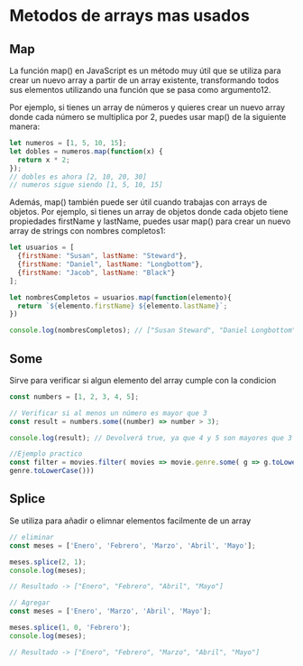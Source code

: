 # Metodos de arrays mas usados

## Map

La función map() en JavaScript es un método muy útil que se utiliza para crear un nuevo array a partir de un array existente, transformando todos sus elementos utilizando una función que se pasa como argumento12.

Por ejemplo, si tienes un array de números y quieres crear un nuevo array donde cada número se multiplica por 2, puedes usar map() de la siguiente manera:

```javascript
let numeros = [1, 5, 10, 15];
let dobles = numeros.map(function(x) {
  return x * 2;
});
// dobles es ahora [2, 10, 20, 30]
// numeros sigue siendo [1, 5, 10, 15]

```

Además, map() también puede ser útil cuando trabajas con arrays de objetos. Por ejemplo, si tienes un array de objetos donde cada objeto tiene propiedades firstName y lastName, puedes usar map() para crear un nuevo array de strings con nombres completos1:

```javascript
let usuarios = [
  {firstName: "Susan", lastName: "Steward"},
  {firstName: "Daniel", lastName: "Longbottom"},
  {firstName: "Jacob", lastName: "Black"}
];

let nombresCompletos = usuarios.map(function(elemento){
  return `${elemento.firstName} ${elemento.lastName}`;
})

console.log(nombresCompletos); // ["Susan Steward", "Daniel Longbottom", "Jacob Black"]

```

## Some

Sirve para verificar si algun elemento del array cumple con la condicion

```javascript
const numbers = [1, 2, 3, 4, 5];

// Verificar si al menos un número es mayor que 3
const result = numbers.some((number) => number > 3);

console.log(result); // Devolverá true, ya que 4 y 5 son mayores que 3

//Ejemplo practico
const filter = movies.filter( movies => movie.genre.some( g => g.toLowerCase() ===
genre.toLowerCase()))
```

## Splice

Se utiliza para añadir o elimnar elementos facilmente de un array

```javascript
// eliminar
const meses = ['Enero', 'Febrero', 'Marzo', 'Abril', 'Mayo'];

meses.splice(2, 1);
console.log(meses);

// Resultado -> ["Enero", "Febrero", "Abril", "Mayo"]

// Agregar
const meses = ['Enero', 'Marzo', 'Abril', 'Mayo'];

meses.splice(1, 0, 'Febrero');
console.log(meses);

// Resultado -> ["Enero", "Febrero", "Marzo", "Abril", "Mayo"]
```
